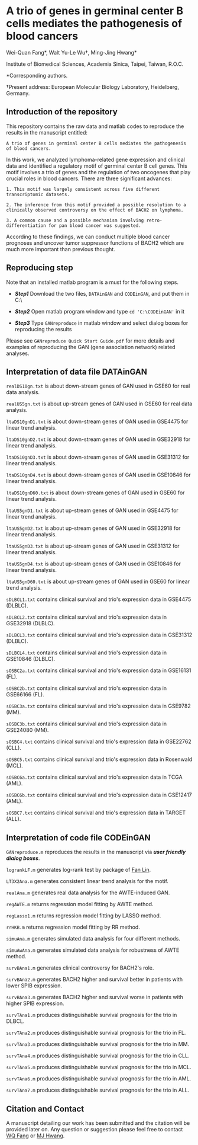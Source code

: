 # A trio of genes in germinal center B cells mediates the pathogenesis of blood cancers

Wei-Quan Fang\*, Walt Yu-Le Wu†, Ming-Jing Hwang\*
 
Institute of Biomedical Sciences, Academia Sinica, Taipei, Taiwan, R.O.C.

\*Corresponding authors. 

†Present address: European Molecular Biology Laboratory, Heidelberg, Germany.

## Introduction of the repository

This repository contains the raw data and matlab codes to reproduce the results in the manuscript entitled: 
```
A trio of genes in germinal center B cells mediates the pathogenesis of blood cancers.
```

In this work, we analyzed lymphoma-related gene expression and clinical data and identified a regulatory motif of germinal center B cell genes. This motif involves a trio of genes and the regulation of two oncogenes that play crucial roles in blood cancers. There are three significant advances:

```
1. This motif was largely consistent across five different transcriptomic datasets.

2. The inference from this motif provided a possible resolution to a clinically observed controversy on the effect of BACH2 on lymphoma.

3. A common cause and a possible mechanism involving retro-differentiation for pan blood cancer was suggested.
```

According to these findings, we can conduct multiple blood cancer prognoses and uncover tumor suppressor functions of BACH2 which are much more important than previous thought.

## Reproducing step

Note that an installed matlab program is a must for the following steps.

* **_Step1_** Download the two files, `DATAinGAN` and `CODEinGAN`, and put them in C:\

* **_Step2_** Open matlab program window and type `cd 'C:\CODEinGAN'` in it

* **_Step3_** Type `GANreproduce` in matlab window and select dialog boxes for reproducing the results

Please see `GANreproduce Quick Start Guide.pdf` for more details and examples of reproducing the GAN (gene association network) related analyses.

## Interpretation of data file DATAinGAN

`realDS10gn.txt` is about down-stream genes of GAN used in GSE60 for real data analysis.

`realUS5gn.txt`  is about up-stream genes of GAN used in GSE60 for real data analysis.

`ltaDS10gnD1.txt` is about down-stream genes of GAN used in GSE4475 for linear trend analysis.

`ltaDS10gnD2.txt` is about down-stream genes of GAN used in GSE32918 for linear trend analysis.

`ltaDS10gnD3.txt` is about down-stream genes of GAN used in GSE31312 for linear trend analysis.

`ltaDS10gnD4.txt` is about down-stream genes of GAN used in GSE10846 for linear trend analysis.

`ltaDS10gnD60.txt` is about down-stream genes of GAN used in GSE60 for linear trend analysis.

`ltaUS5gnD1.txt` is about up-stream genes of GAN used in GSE4475 for linear trend analysis.

`ltaUS5gnD2.txt` is about up-stream genes of GAN used in GSE32918 for linear trend analysis.

`ltaUS5gnD3.txt` is about up-stream genes of GAN used in GSE31312 for linear trend analysis.

`ltaUS5gnD4.txt` is about up-stream genes of GAN used in GSE10846 for linear trend analysis.

`ltaUS5gnD60.txt` is about up-stream genes of GAN used in GSE60 for linear trend analysis.

`sDLBCL1.txt` contains clinical survival and trio's expression data in GSE4475 (DLBLC).

`sDLBCL2.txt` contains clinical survival and trio's expression data in GSE32918 (DLBLC).

`sDLBCL3.txt` contains clinical survival and trio's expression data in GSE31312 (DLBLC).

`sDLBCL4.txt` contains clinical survival and trio's expression data in GSE10846 (DLBLC).

`sOSBC2a.txt` contains clinical survival and trio's expression data in GSE16131 (FL).

`sOSBC2b.txt` contains clinical survival and trio's expression data in GSE66166 (FL).

`sOSBC3a.txt` contains clinical survival and trio's expression data in GSE9782 (MM).

`sOSBC3b.txt` contains clinical survival and trio's expression data in GSE24080 (MM).

`sOSBC4.txt` contains clinical survival and trio's expression data in GSE22762 (CLL).

`sOSBC5.txt` contains clinical survival and trio's expression data in Rosenwald (MCL).

`sOSBC6a.txt` contains clinical survival and trio's expression data in TCGA (AML).

`sOSBC6b.txt` contains clinical survival and trio's expression data in GSE12417 (AML).

`sOSBC7.txt` contains clinical survival and trio's expression data in TARGET (ALL).


## Interpretation of code file CODEinGAN

`GANreproduce.m` reproduces the results in the manuscript via **_user friendly dialog boxes_**.

`logrankLF.m` generates log-rank test by package of [Fan Lin](https://www.mathworks.com/matlabcentral/fileexchange/20388).

`LT3X2Ana.m` generates consistent linear trend analysis for the motif. 

`realAna.m` generates real data analysis for the AWTE-induced GAN.

`regAWTE.m` returns regression model fitting by AWTE method.

`regLasso1.m` returns regression model fitting by LASSO method.

`rrHKB.m` returns regression model fitting by RR method.

`simuAna.m` generates simulated data analysis for four different methods.

`simuAwAna.m` generates simulated data analysis for robustness of AWTE method.

`survBAna1.m` generates clinical controversy for BACH2's role.

`survBAna2.m` generates BACH2 higher and survival better in patients with lower SPIB expression.

`survBAna3.m` generates BACH2 higher and survival worse in patients with higher SPIB expression.

`survTAna1.m` produces distinguishable survival prognosis for the trio in DLBCL.

`survTAna2.m` produces distinguishable survival prognosis for the trio in FL.

`survTAna3.m` produces distinguishable survival prognosis for the trio in MM.

`survTAna4.m` produces distinguishable survival prognosis for the trio in CLL.

`survTAna5.m` produces distinguishable survival prognosis for the trio in MCL.

`survTAna6.m` produces distinguishable survival prognosis for the trio in AML.

`survTAna7.m` produces distinguishable survival prognosis for the trio in ALL.


## Citation and Contact

A manuscript detailing our work has been submitted and the citation will be provided later on. Any question or suggestion please feel free to contact [WQ Fang](mailto:deleapoli@gmail.com) or [MJ Hwang](mailto:mjhwang@ibms.sinica.edu.tw).
